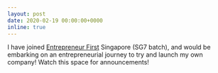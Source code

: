 ```yaml
---
layout: post
date: 2020-02-19 00:00:00+0000
inline: true
---
```


I have joined [Entrepreneur First](https://www.joinef.com/) Singapore (SG7
batch), and would be embarking on an entrepreneurial journey to try and launch
my own company! Watch this space for announcements!
